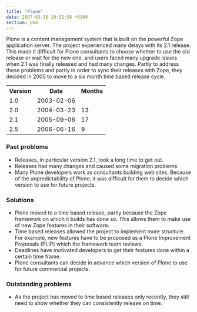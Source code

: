 ```yaml
---
title: "Plone"
date: 2007-03-16 19:52:56 +0100
section: phd
---
```


Plone is a content management system that is built on the powerful Zope
application server.  The project experienced many delays with its 2.1
release.  This made it difficult for Plone consultants to choose whether to
use the old release or wait for the new one, and users faced many upgrade
issues when 2.1 was finally released and had many changes.  Partly to
address these problems and partly in order to sync their releases with
Zope, they decided in 2005 to move to a six month time based release cycle.

<table class="phd">

<tr>
<th>Version</th>
<th>Date</th>
<th>Months</th>
</tr>

<tr>
<td>1.0</td>
<td>2003-02-06</td>
<td></td>
</tr>

<tr>
<td>2.0</td>
<td>2004-03-23</td>
<td class="months">13</td>
</tr>

<tr>
<td>2.1</td>
<td>2005-09-06</td>
<td class="months">17</td>
</tr>

<tr>
<td>2.5</td>
<td>2006-06-16</td>
<td class="months">9</td>
</tr>

</table>

<h3>Past problems</h3>

<ul>

<li>Releases, in particular version 2.1, took a long time to get out.</li>

<li>Releases had many changes and caused some migration problems.</li>

<li>Many Plone developers work as consultants building web sites.  Because
of the unpredictability of Plone, it was difficult for them to decide which
version to use for future projects.</li>

</ul>

<h3>Solutions</h3>

<ul>

<li>Plone moved to a time based release, partly because the Zope framework
on which it builds has done so.  This allows them to make use of new Zope
features in their software.</li>

<li>Time based releases allowed the project to implement more structure.
For example, new features have to be proposed as a Plone Improvement
Proposals (PLIP) which the framework team reviews.</li>

<li>Deadlines have motivated developers to get their features done within a
certain time frame.</li>

<li>Plone consultants can decide in advance which version of Plone to use
for future commercial projects.</li>

</ul>

<h3>Outstanding problems</h3>

<ul>

<li>As the project has moved to time based releases only recently, they
still need to show whether they can consistently release on time.</li>

</ul>

